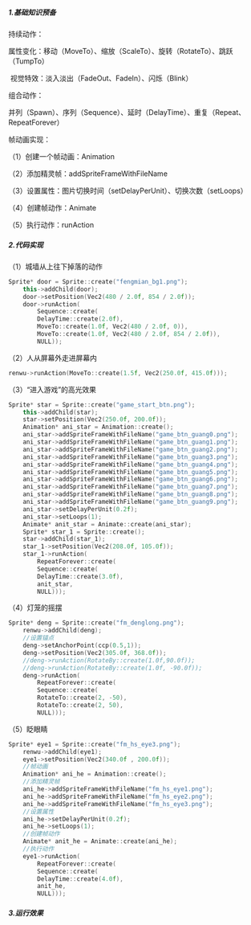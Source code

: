 ##### 1.基础知识预备

持续动作：

​     属性变化：移动（MoveTo）、缩放（ScaleTo）、旋转（RotateTo）、跳跃（TumpTo）

​     视觉特效：淡入淡出（FadeOut、FadeIn）、闪烁（Blink）

组合动作：

​     并列（Spawn）、序列（Sequence）、延时（DelayTime）、重复（Repeat、RepeatForever）

帧动画实现：

（1）创建一个帧动画：Animation

（2）添加精灵帧：addSpriteFrameWithFileName

（3）设置属性：图片切换时间（setDelayPerUnit）、切换次数（setLoops）

（4）创建帧动作：Animate

（5）执行动作：runAction

##### 2.代码实现

（1）城墙从上往下掉落的动作

```c++
Sprite* door = Sprite::create("fengmian_bg1.png");
	this->addChild(door);
	door->setPosition(Vec2(480 / 2.0f, 854 / 2.0f));
	door->runAction(
		Sequence::create(
		DelayTime::create(2.0f),
		MoveTo::create(1.0f, Vec2(480 / 2.0f, 0)),
		MoveTo::create(1.0f, Vec2(480 / 2.0f, 854 / 2.0f)),
		NULL));
```

（2）人从屏幕外走进屏幕内

```c++
renwu->runAction(MoveTo::create(1.5f, Vec2(250.0f, 415.0f)));
```

（3）“进入游戏”的高光效果

```c++
Sprite* star = Sprite::create("game_start_btn.png");
	this->addChild(star);
	star->setPosition(Vec2(250.0f, 200.0f));
	Animation* ani_star = Animation::create();
	ani_star->addSpriteFrameWithFileName("game_btn_guang0.png");
	ani_star->addSpriteFrameWithFileName("game_btn_guang1.png");
	ani_star->addSpriteFrameWithFileName("game_btn_guang2.png");
	ani_star->addSpriteFrameWithFileName("game_btn_guang3.png");
	ani_star->addSpriteFrameWithFileName("game_btn_guang4.png");
	ani_star->addSpriteFrameWithFileName("game_btn_guang5.png");
	ani_star->addSpriteFrameWithFileName("game_btn_guang6.png");
	ani_star->addSpriteFrameWithFileName("game_btn_guang7.png");
	ani_star->addSpriteFrameWithFileName("game_btn_guang8.png");
	ani_star->addSpriteFrameWithFileName("game_btn_guang9.png");
	ani_star->setDelayPerUnit(0.2f);
	ani_star->setLoops(1);
	Animate* anit_star = Animate::create(ani_star);
	Sprite* star_1 = Sprite::create();
	star->addChild(star_1);
	star_1->setPosition(Vec2(208.0f, 105.0f));
	star_1->runAction(
		RepeatForever::create(
		Sequence::create(
		DelayTime::create(3.0f),
		anit_star,
		NULL)));
```

（4）灯笼的摇摆

```c++
Sprite* deng = Sprite::create("fm_denglong.png");
	renwu->addChild(deng);
    //设置锚点
	deng->setAnchorPoint(ccp(0.5,1));
	deng->setPosition(Vec2(305.0f, 368.0f));
	//deng->runAction(RotateBy::create(1.0f,90.0f));
	//deng->runAction(RotateBy::create(1.0f, -90.0f));
	deng->runAction(
		RepeatForever::create(
		Sequence::create(
		RotateTo::create(2, -50),
		RotateTo::create(2, 50),
		NULL)));
```

（5）眨眼睛

```c++
Sprite* eye1 = Sprite::create("fm_hs_eye3.png");
	renwu->addChild(eye1);
	eye1->setPosition(Vec2(340.0f , 200.0f));
	//帧动画
	Animation* ani_he = Animation::create();
	//添加精灵帧
	ani_he->addSpriteFrameWithFileName("fm_hs_eye1.png");
	ani_he->addSpriteFrameWithFileName("fm_hs_eye2.png");
	ani_he->addSpriteFrameWithFileName("fm_hs_eye3.png");
	//设置属性
	ani_he->setDelayPerUnit(0.2f);
	ani_he->setLoops(1);
	//创建帧动作
	Animate* anit_he = Animate::create(ani_he);
	//执行动作
	eye1->runAction(
		RepeatForever::create(
		Sequence::create(
		DelayTime::create(4.0f),
		anit_he,
		NULL)));
```



##### 3.运行效果